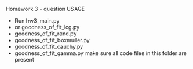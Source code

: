 Homework 3 - question
USAGE
+ Run hw3_main.py
+ or  goodness_of_fit_lcg.py
+    goodness_of_fit_rand.py
+    goodness_of_fit_boxmuller.py
+    goodness_of_fit_cauchy.py
+    goodness_of_fit_gamma.py
make sure all code files in this folder are present



